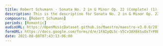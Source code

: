 ```yaml
---
title: Robert Schumann - Sonata No. 2 in G Minor Op. 22 (Complete) (1)
description: This is the description for Sonata No. 2 in G Minor Op. 22 (Complete) by Robert Schumann
composers: [Robert Schumann]
periods: [Romantic]
audioURL: https://OpenMusicDataset.github.io/Maestro/maestro-v3.0.0/2014/MIDI-UNPROCESSED_04-05_R1_2014_MID--AUDIO_04_R1_2014_wav--3.midi
formURL: https://docs.google.com/forms/d/e/1FAIpQLSc-V5Cv3AX6kSuOx7rP8BvgZJin2kIQhsL7KB29_YtfXlENuw/viewform
date: 2021-08-08T07:43:13-06:00
---
```

